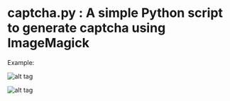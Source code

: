 # captcha.py : A simple Python script to generate captcha using ImageMagick
Example:

![alt tag](https://raw.githubusercontent.com/aru-babu/captcha.py/sample-captcha-arun.png)

![alt tag](https://raw.githubusercontent.com/aru-babu/captcha.py/sample-captcha.png)
